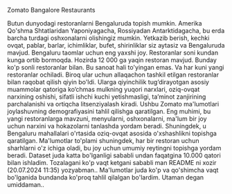 Zomato Bangalore Restaurants

Butun dunyodagi restoranlarni Bengaluruda topish mumkin. Amerika Qo'shma Shtatlaridan Yaponiyagacha, Rossiyadan Antarktidagacha, bu erda barcha turdagi oshxonalarni olishingiz mumkin. Yetkazib berish, kechki ovqat, pablar, barlar, ichimliklar, bufet, shirinliklar siz aytasiz va Bengaluruda mavjud. Bengaluru taomlar uchun eng yaxshi joy. Restoranlar soni kundan kunga ortib bormoqda. Hozirda 12 000 ga yaqin restoran mavjud. Bunday ko'p sonli restoranlar bilan. Bu sanoat hali to'yingan emas. Va har kuni yangi restoranlar ochiladi. Biroq ular uchun allaqachon tashkil etilgan restoranlar bilan raqobat qilish qiyin bo'ldi. Ularga qiyinchilik tug‘dirayotgan asosiy muammolar qatoriga ko‘chmas mulkning yuqori narxlari, oziq-ovqat narxining oshishi, sifatli ishchi kuchi yetishmasligi, ta’minot zanjirining parchalanishi va ortiqcha litsenziyalash kiradi. Ushbu Zomato ma'lumotlari joylashuvning demografiyasini tahlil qilishga qaratilgan. Eng muhimi, bu yangi restoranlarga mavzuni, menyularni, oshxonalarni, ma'lum bir joy uchun narxini va hokazolarni tanlashda yordam beradi. Shuningdek, u Bengaluru mahallalari o'rtasida oziq-ovqat asosida o'xshashlikni topishga qaratilgan. Ma'lumotlar to'plami shuningdek, har bir restoran uchun sharhlarni o'z ichiga oladi, bu joy uchun umumiy reytingni topishga yordam beradi.
Dataset juda katta bo'lganligi sababli undan faqatgina 10.000 qatori bilan ishladim. Tozalagani ko'p vaqt ketgani sababli man README ni xozir (20.07.2024 11:35) yozyabman..
Ma'lumotlar juda ko'p va qo'shimcha vaqt bo'lganida bundanda ko'proq tahlil qilalgan bo'lardim. Utaman degan umiddaman..
